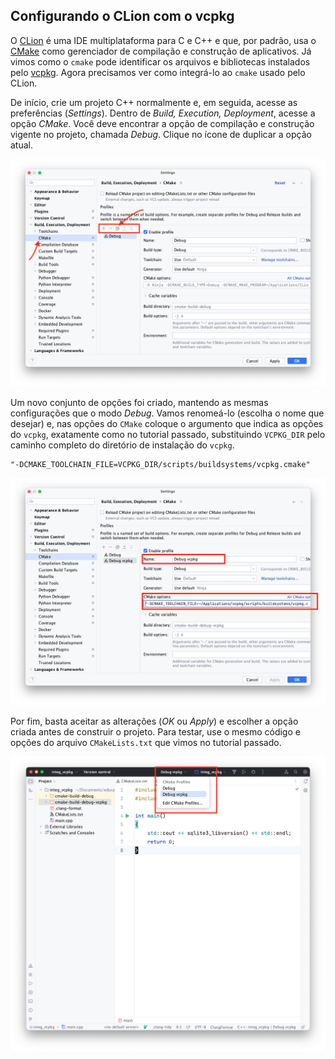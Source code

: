 ## Configurando o CLion com o vcpkg

O [CLion](https://www.jetbrains.com/pt-br/clion/) é uma IDE multiplataforma para
C e C++ e que, por padrão, usa o [CMake](https://cmake.org/) como gerenciador de
compilação e construção de aplicativos. Já vimos como o `cmake` pode identificar
os arquivos e bibliotecas instalados pelo [vcpkg](https://vcpkg.io/). Agora
precisamos ver como integrá-lo ao `cmake` usado pelo CLion.

De início, crie um projeto C++ normalmente e, em seguida, acesse as preferências
(_Settings_). Dentro de _Build, Execution, Deployment_, acesse a opção _CMake_.
Você deve encontrar a opção de compilação e construção vigente no projeto,
chamada _Debug_. Clique no ícone de duplicar a opção atual.

![Configuração da construção](img/setting_options.png)

Um novo conjunto de opções foi criado, mantendo as mesmas configurações que o
modo _Debug_. Vamos renomeá-lo (escolha o nome que desejar) e, nas opções do
`CMake` coloque o argumento que indica as opções do `vcpkg`, exatamente como
no tutorial passado, substituindo `VCPKG_DIR` pelo caminho completo do
diretório de instalação do `vcpkg`.

    "-DCMAKE_TOOLCHAIN_FILE=VCPKG_DIR/scripts/buildsystems/vcpkg.cmake"

![Configuração do CMake](img/cmake_options.png)

Por fim, basta aceitar as alterações (_OK_ ou _Apply_) e escolher a opção
criada antes de construir o projeto. Para testar, use o mesmo código e
opções do arquivo `CMakeLists.txt` que vimos no tutorial passado.

![Escolhendo a construção](img/build_profile.png)
